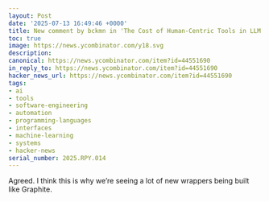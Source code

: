 ```yaml
---
layout: Post
date: '2025-07-13 16:49:46 +0000'
title: New comment by bckmn in 'The Cost of Human-Centric Tools in LLM Workflows'
toc: true
image: https://news.ycombinator.com/y18.svg
description:
canonical: https://news.ycombinator.com/item?id=44551690
in_reply_to: https://news.ycombinator.com/item?id=44551690
hacker_news_url: https://news.ycombinator.com/item?id=44551690
tags:
- ai
- tools
- software-engineering
- automation
- programming-languages
- interfaces
- machine-learning
- systems
- hacker-news
serial_number: 2025.RPY.014
---
```

<p>Agreed. I think this is why we’re seeing a lot of new wrappers being built like Graphite.</p>
